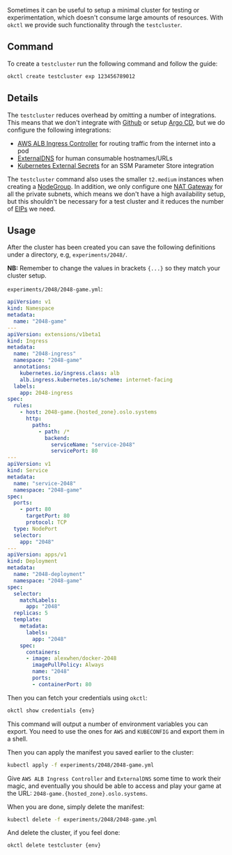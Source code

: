 Sometimes it can be useful to setup a minimal cluster for testing or experimentation, which doesn't consume large amounts of resources. With `okctl` we provide such functionality through the `testcluster`.

## Command

To create a `testcluster` run the following command and follow the guide:

```bash
okctl create testcluster exp 123456789012
```

## Details

The `testcluster` reduces overhead by omitting a number of integrations. This means that we don't integrate with [Github](../components/github.md) or setup [Argo CD](../deployment/argocd.md), but we do configure the following integrations:

- [AWS ALB Ingress Controller](../components/kubernetes.md#aws-alb-ingress-controller) for routing traffic from the internet into a pod
- [ExternalDNS](../components/kubernetes.md#externaldns) for human consumable hostnames/URLs
- [Kubernetes External Secrets](../components/kubernetes.md#kubernetes-external-secrets) for an SSM Parameter Store integration

The `testcluster` command also uses the smaller `t2.medium` instances when creating a [NodeGroup](https://docs.aws.amazon.com/eks/latest/userguide/launch-workers.html). In addition, we only configure one [NAT Gateway](https://docs.aws.amazon.com/vpc/latest/userguide/vpc-nat-gateway.html) for all the private subnets, which means we don't have a high availability setup, but this shouldn't be necessary for a test cluster and it reduces the number of [EIPs](https://docs.aws.amazon.com/AWSEC2/latest/UserGuide/elastic-ip-addresses-eip.html) we need.

## Usage

After the cluster has been created you can save the following definitions under a directory, e.g, `experiments/2048/`.

**NB:** Remember to change the values in brackets `{...}` so they match your cluster setup.

`experiments/2048/2048-game.yml`:

```yaml
apiVersion: v1
kind: Namespace
metadata:
  name: "2048-game"
---
apiVersion: extensions/v1beta1
kind: Ingress
metadata:
  name: "2048-ingress"
  namespace: "2048-game"
  annotations:
    kubernetes.io/ingress.class: alb
    alb.ingress.kubernetes.io/scheme: internet-facing
  labels:
    app: 2048-ingress
spec:
  rules:
    - host: 2048-game.{hosted_zone}.oslo.systems
      http:
        paths:
          - path: /*
            backend:
              serviceName: "service-2048"
              servicePort: 80
---
apiVersion: v1
kind: Service
metadata:
  name: "service-2048"
  namespace: "2048-game"
spec:
  ports:
    - port: 80
      targetPort: 80
      protocol: TCP
  type: NodePort
  selector:
    app: "2048"
---
apiVersion: apps/v1
kind: Deployment
metadata:
  name: "2048-deployment"
  namespace: "2048-game"
spec:
  selector:
    matchLabels:
      app: "2048"
  replicas: 5
  template:
    metadata:
      labels:
        app: "2048"
    spec:
      containers:
      - image: alexwhen/docker-2048
        imagePullPolicy: Always
        name: "2048"
        ports:
        - containerPort: 80
```

Then you can fetch your credentials using `okctl`:

```bash
okctl show credentials {env}
```

This command will output a number of environment variables you can export. You need to use the ones for `AWS` and `KUBECONFIG` and export them in a shell.

Then you can apply the manifest you saved earlier to the cluster:

```bash
kubectl apply -f experiments/2048/2048-game.yml
```

Give `AWS ALB Ingress Controller` and `ExternalDNS` some time to work their magic, and eventually you should be able to access and play your game at the URL: `2048-game.{hosted_zone}.oslo.systems`.

When you are done, simply delete the manifest:

```bash
kubectl delete -f experiments/2048/2048-game.yml
```

And delete the cluster, if you feel done:

```bash
okctl delete testcluster {env}
```
